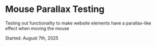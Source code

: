 # Mouse Parallax Testing
Testing out functionality to make website elements have a parallax-like effect when moving the mouse

Started: August 7th, 2025
